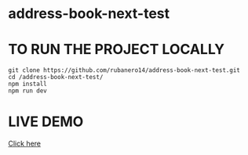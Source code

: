 # address-book-next-test

# TO RUN THE PROJECT LOCALLY

```
git clone https://github.com/rubanero14/address-book-next-test.git
cd /address-book-next-test/
npm install
npm run dev
```

# LIVE DEMO

[Click here](https://address-book-next-test.vercel.app/)
